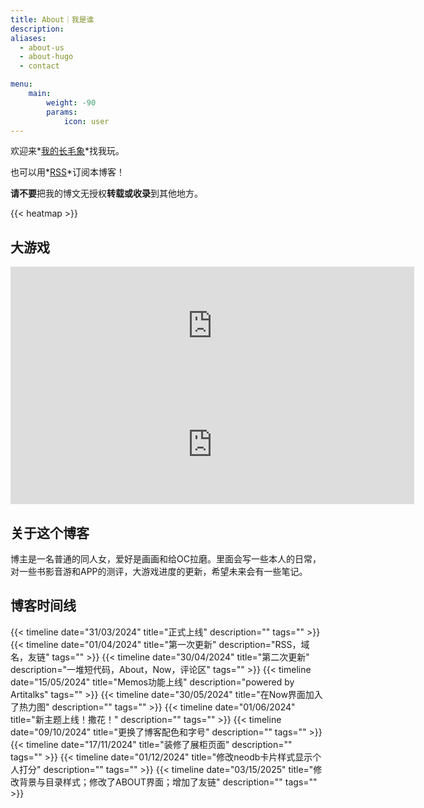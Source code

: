 ```yaml
---
title: About｜我是谁
description: 
aliases:
  - about-us
  - about-hugo
  - contact

menu:
    main: 
        weight: -90
        params:
            icon: user
---
```

欢迎来*[我的长毛象](https://bgme.bid/@HennZaiTennshou)*找我玩。

也可以用*[RSS](/index.xml)*订阅本博客！

**请不要**把我的博文无授权**转载或收录**到其他地方。

{{< heatmap >}}



## 大游戏

<iframe src="https://store.steampowered.com/widget/3444580/?t=%E8%BF%99%E6%98%AF%E5%8F%91%E7%94%9F%E5%9C%A8%E6%9F%90%E4%B8%AA%E5%A4%A7%E6%AD%A3%E5%B9%B4%E9%97%B4%E6%B7%B1%E5%86%AC%E7%9A%84%EF%BC%8C%E9%AD%94%E6%B3%95%E3%80%81%E7%88%B1%E4%B8%8E%E8%A1%80%E7%BC%98%E4%BA%A4%E7%BB%87%E8%80%8C%E6%88%90%E7%9A%84%E6%80%AA%E5%A5%87%E8%B0%AD%E3%80%82%0A%E6%88%91%E8%B4%9F%E8%B4%A3%E7%BE%8E%E6%9C%AF%EF%BC%8C%E5%B0%8F%E6%9F%90%E8%B4%9F%E8%B4%A3%E5%89%A7%E6%9C%AC%EF%BC%8C%E8%9B%8B%E5%8D%B7%E8%B4%9F%E8%B4%A3%E7%A8%8B%E5%BA%8F%E7%9A%84%E5%A4%A7%E6%B8%B8%E6%88%8F%EF%BC%8C%E6%98%8E%E5%B9%B4%E5%8D%B3%E5%B0%86%E5%A0%82%E5%A0%82%E4%B8%8A%E7%BA%BF%EF%BC%81%E8%AF%95%E7%8E%A9%E7%89%88%E5%B7%B2%E7%BB%8F%E8%83%BD%E7%8E%A9%E4%BA%86%EF%BC%8C%E4%BD%86%E6%98%AF%E5%85%AD%E6%9C%88%E4%BB%BD%E8%BF%98%E4%BC%9A%E6%8E%A8%E5%87%BA%E8%AF%95%E7%8E%A9%E7%89%882.0%EF%BC%8C%E4%B8%8D%E7%AE%A1%E7%8E%A9%E4%B8%8D%E7%8E%A9%EF%BC%8C%E8%B5%B0%E8%BF%87%E8%B7%AF%E8%BF%87%E7%82%B9%E4%B8%AA%E5%BF%83%E6%84%BF%E5%8D%95%E5%90%A7%EF%BC%81" frameborder="0" width="646" height="190"></iframe>
<iframe src="https://store.steampowered.com/widget/3444590/?t=%E8%AF%B7%E6%B3%A8%E6%84%8F%EF%BC%8C%E6%9C%AC%E6%B8%B8%E6%88%8F%E5%86%85%E5%90%AB%E4%B8%80%E4%BA%9B%E4%B8%80%E4%BA%9B%E4%BA%BA%E7%9C%8B%E9%81%BF%E9%9B%B7%E4%B8%80%E4%BA%9B%E4%BA%BA%E7%9C%8B%E8%8F%9C%E5%8D%95%E7%9A%84%E5%86%85%E5%AE%B9%EF%BC%9A%E4%B9%B1%E4%BC%A6%EF%BC%8C%E7%8C%8E%E5%A5%87%EF%BC%8C%E4%BA%BA%E5%A4%96%EF%BC%8C%E8%A1%80%E8%85%A5%E6%9A%B4%E5%8A%9B%E6%AD%BB%E4%BA%A1%EF%BC%8C%E7%BE%8E%E6%94%BB%E5%B8%85%E5%8F%97%EF%BC%8CPUA%EF%BC%8C%E4%B8%9C%E4%BA%9A%E5%AE%B6%E5%BA%AD%E7%AD%89%E5%86%85%E5%AE%B9%E3%80%82%E8%AF%B7%E8%B0%A8%E6%85%8E%E8%BF%9B%E5%85%A5%EF%BC%81" frameborder="0" width="646" height="190"></iframe>


## 关于这个博客
博主是一名普通的同人女，爱好是画画和给OC拉磨。里面会写一些本人的日常，对一些书影音游和APP的测评，大游戏进度的更新，希望未来会有一些笔记。


## 博客时间线

 {{< timeline date="31/03/2024" title="正式上线" description="" tags=""  >}}
 {{< timeline date="01/04/2024" title="第一次更新" description="RSS，域名，友链" tags=""  >}}
 {{< timeline date="30/04/2024" title="第二次更新" description="一堆短代码，About，Now，评论区" tags=""  >}}
 {{< timeline date="15/05/2024" title="Memos功能上线" description="powered by Artitalks" tags=""  >}}
 {{< timeline date="30/05/2024" title="在Now界面加入了热力图" description="" tags=""  >}}
 {{< timeline date="01/06/2024" title="新主题上线！撒花！" description="" tags=""  >}}
 {{< timeline date="09/10/2024" title="更换了博客配色和字号" description="" tags=""  >}}
 {{< timeline date="17/11/2024" title="装修了展柜页面" description="" tags=""  >}}
 {{< timeline date="01/12/2024" title="修改neodb卡片样式显示个人打分" description="" tags=""  >}}
 {{< timeline date="03/15/2025" title="修改背景与目录样式；修改了ABOUT界面；增加了友链" description="" tags=""  >}}